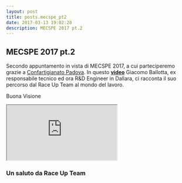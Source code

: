```yaml
---
layout: post
title: posts.mecspe_pt2
date: 2017-03-13 19:02:28
description: MECSPE 2017 pt.2
---
```


## MECSPE  2017 pt.2
Secondo appuntamento in vista di MECSPE 2017, a cui parteciperemo grazie a [Confartigianato Padova](http://www.upa.padova.it/sp/home-it.3sp).
In questo [**video**](https://www.youtube.com/watch?v=-Rueu8PnHxg) Giacomo Ballotta, ex responsabile tecnico ed ora R&D Engineer in Dallara, ci racconta il suo percorso dal Race Up Team al mondo del lavoro.


Buona Visione
<iframe src="https://youtube.com/embed/-Rueu8PnHxg" onload="this.width=screen.width * 0.5; this.height=screen.height * 0.5;"></iframe>


### Un saluto da **Race Up Team**

